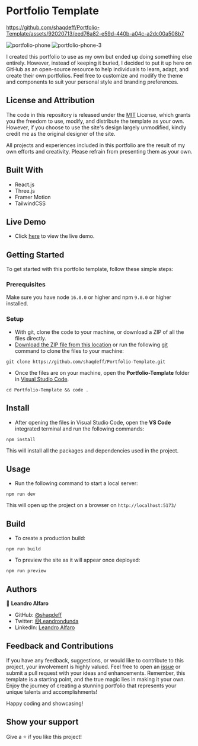 # Portfolio Template

https://github.com/shaqdeff/Portfolio-Template/assets/92020713/eed76a82-e59d-440b-a04c-a2dc00a508b7

![portfolio-phone](https://github.com/shaqdeff/Portfolio-Template/assets/92020713/e41ed31c-50e5-40d3-a74f-9c0eb053fe7f)
![portfolio-phone-3](https://github.com/shaqdeff/Portfolio-Template/assets/92020713/e8c23aa7-ac27-48fc-bf66-50ab00e3a64f)

I created this portfolio to use as my own but ended up doing something else entirely. However, instead of keeping it buried, I decided to put it up here on GitHub as an open-source resource to help individuals to learn, adapt, and create their own portfolios. Feel free to customize and modify the theme and components to suit your personal style and branding preferences.

## License and Attribution

The code in this repository is released under the [MIT](https://github.com/shaqdeff/Portfolio-Template/blob/90213d4887074d1d29434f706afad3d12fa33f5f/MIT.md) License, which grants you the freedom to use, modify, and distribute the template as your own. However, if you choose to use the site's design largely unmodified, kindly credit me as the original designer of the site.

All projects and experiences included in this portfolio are the result of my own efforts and creativity. Please refrain from presenting them as your own.

## Built With

- React.js
- Three.js
- Framer Motion
- TailwindCSS

## Live Demo

- Click [here](https://shaq-portfolio.netlify.app/) to view the live demo.

## Getting Started

To get started with this portfolio template, follow these simple steps:

### Prerequisites

Make sure you have node `16.0.0` or higher and npm `9.0.0` or higher installed.

### Setup

- With git, clone the code to your machine, or download a ZIP of all the files directly.
- [Download the ZIP file from this location](https://github.com/shaqdeff/Portfolio-Template/archive/refs/heads/main.zip) or run the following [git](https://git-scm.com/) command to clone the files to your machine:

```
git clone https://github.com/shaqdeff/Portfolio-Template.git
```

- Once the files are on your machine, open the **Portfolio-Template** folder in [Visual Studio Code](https://code.visualstudio.com/download).

```
cd Portfolio-Template && code .
```

## Install

- After opening the files in Visual Studio Code, open the **VS Code** integrated terminal and run the following commands:

```
npm install
```

This will install all the packages and dependencies used in the project.

## Usage

- Run the following command to start a local server:

```
npm run dev
```

This will open up the project on a browser on `http://localhost:5173/`

## Build

- To create a production build:

```
npm run build
```

- To preview the site as it will appear once deployed:

```
npm run preview
```

## Authors

👤 **Leandro Alfaro**

- GitHub: [@shaqdeff](https://github.com/shaqdeff)
- Twitter: [@Leandrondunda](https://twitter.com/Leandrondunda)
- LinkedIn: [Leandro Alfaro](https://www.linkedin.com/in/Leandro-ndunda-b13a95107/)

## Feedback and Contributions

If you have any feedback, suggestions, or would like to contribute to this project, your involvement is highly valued. Feel free to open an [issue](../../issues/) or submit a pull request with your ideas and enhancements. Remember, this template is a starting point, and the true magic lies in making it your own. Enjoy the journey of creating a stunning portfolio that represents your unique talents and accomplishments!

Happy coding and showcasing!

## Show your support

Give a ⭐️ if you like this project!
